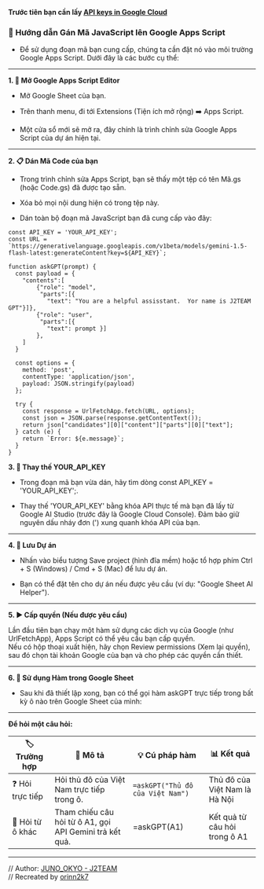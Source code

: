**Trước tiên bạn cần lấy [API keys in Google Cloud](https://makersuite.google.com/app/apikey)**  

### 🚀 Hướng dẫn Gán Mã JavaScript lên Google Apps Script  
- Để sử dụng đoạn mã bạn cung cấp, chúng ta cần đặt nó vào môi trường Google Apps Script. Dưới đây là các bước cụ thể:  

---

**1. 📂 Mở Google Apps Script Editor**  
  - Mở Google Sheet của bạn.  
 
  - Trên thanh menu, đi tới Extensions (Tiện ích mở rộng) ➡️ Apps Script.  
  
  - Một cửa sổ mới sẽ mở ra, đây chính là trình chỉnh sửa Google Apps Script của dự án hiện tại.  

---

**2. 📋 Dán Mã Code của bạn**  
  - Trong trình chỉnh sửa Apps Script, bạn sẽ thấy một tệp có tên Mã.gs (hoặc Code.gs) đã được tạo sẵn.  

  - Xóa bỏ mọi nội dung hiện có trong tệp này.  

  - Dán toàn bộ đoạn mã JavaScript bạn đã cung cấp vào đây:  


```
const API_KEY = 'YOUR_API_KEY'; 
const URL = `https://generativelanguage.googleapis.com/v1beta/models/gemini-1.5-flash-latest:generateContent?key=${API_KEY}`;

function askGPT(prompt) {
  const payload = {
    "contents":[
        {"role": "model",
         "parts":[{
           "text": "You are a helpful assisstant.  Yor name is J2TEAM GPT"}]},
        {"role": "user",
         "parts":[{
           "text": prompt }]
        },
    ]
  }

  const options = {
    method: 'post',
    contentType: 'application/json',
    payload: JSON.stringify(payload)
  };

  try {
    const response = UrlFetchApp.fetch(URL, options);
    const json = JSON.parse(response.getContentText());
    return json["candidates"][0]["content"]["parts"][0]["text"];
  } catch (e) {
    return `Error: ${e.message}`;
  }
}
```


**3. 🔑 Thay thế YOUR_API_KEY**  

- Trong đoạn mã bạn vừa dán, hãy tìm dòng const API_KEY = 'YOUR_API_KEY';.  

- Thay thế 'YOUR_API_KEY' bằng khóa API thực tế mà bạn đã lấy từ Google AI Studio (trước đây là Google Cloud Console). Đảm bảo giữ nguyên dấu nháy đơn (') xung quanh khóa API của bạn.  

---

**4. 💾 Lưu Dự án**  

- Nhấn vào biểu tượng Save project (hình đĩa mềm) hoặc tổ hợp phím Ctrl + S (Windows) / Cmd + S (Mac) để lưu dự án.  

- Bạn có thể đặt tên cho dự án nếu được yêu cầu (ví dụ: "Google Sheet AI Helper").  

---

**5. ▶️ Cấp quyền (Nếu được yêu cầu)**  

Lần đầu tiên bạn chạy một hàm sử dụng các dịch vụ của Google (như UrlFetchApp), Apps Script có thể yêu cầu bạn cấp quyền.  
Nếu có hộp thoại xuất hiện, hãy chọn Review permissions (Xem lại quyền), sau đó chọn tài khoản Google của bạn và cho phép các quyền cần thiết.  

---

**6. 📝 Sử dụng Hàm trong Google Sheet**  
- Sau khi đã thiết lập xong, bạn có thể gọi hàm askGPT trực tiếp trong bất kỳ ô nào trên Google Sheet của mình:  

---

**Để hỏi một câu hỏi:**  

| 🏷️ Trường hợp                     | 📝 Mô tả                                                         | 💡 Cú pháp hàm                     | 📊 Kết quả                              |
|----------------------------------|-----------------------------------------------------------------|------------------------------------|----------------------------------------|
| ❓ Hỏi trực tiếp                  | Hỏi thủ đô của Việt Nam trực tiếp trong ô.                      | `=askGPT("Thủ đô của Việt Nam")`     | Thủ đô của Việt Nam là Hà Nội         |
| 🔗 Hỏi từ ô khác                 | Tham chiếu câu hỏi từ ô A1, gọi API Gemini trả kết quả.         | =askGPT(A1)                        | Kết quả từ câu hỏi trong ô A1         |

---

// Author: [JUNO_OKYO - J2TEAM](https://gist.github.com/J2TEAM/91bc15ab65941d8db9cfb30de2b849a3)  
// Recreated by [orinn2k7](https://gist.github.com/orius2k7/21bb709118e264e48277f66fd222a70d)  
